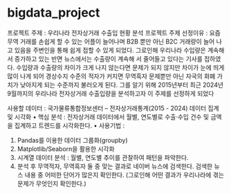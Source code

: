 # bigdata_project

프로젝트 주제 : 우리나라 전자상거래 수출입 현황 분석
프로젝트 주제 선정이유 : 요즘 무역 거래를 손쉽게 할 수 있는 어플이 늘어나며 B2B 뿐만 아닌 B2C 거래량이 늘어 나고 있음을 주변인을 통해 쉽게 접할 수 있게 되었다. 
그로인해 우리나라 수입량은 계속해서 증가하고 있는 반면 뉴스에서는 수출량이 계속해 서 줄어들고 있다는 기사를 접하였다. 수입량과 수출량의 차이가 크게 나지 않는다면 문제가 되지 않지만 차이가 눈에 띄게 많이 나게 되어 경상수지 수준의 적자가 커지면 무역흑자 문제뿐만 아닌 자국의 화폐 가치가 낮아지게 되는 수준까지 불러오게 된다. 
그를 알기 위해 2015년부터 최근 2024년 9월까지의 우리나라 전자상거래 수출입량을 분석하고자 이 주제를 선정하게 되었다

사용할 데이터 : 국가물류통합정보센터 – 전자상거래통계(2015 - 2024)
데이터 집계 및 시각화
•	핵심 분석 : 전자상거래 데이터에서 월별, 연도별로 수출·수입 건수 및 금액을 집계하고 트렌드를 시각화한다.
•	사용기법 : 
1.	Pandas를 이용한 데이터 그룹화(groupby)
2.	Matplotlib/Seaborn을 활용한 시각화
3.	시계열 데이터 분석 : 월별, 연도별 추이를 관찰하여 패턴을 파악한다.
4.	분석 후 무역적자, 무역흑자 둘 중 맞는 결과로 네이버 뉴스에 검색한다. 검색한 뉴스 내용 중 어떠한 단어가 많은지 확인한다.
(그로인해 어떤 결과가 우리나라에 겪는 문제가 무엇인지 확인한다.)
